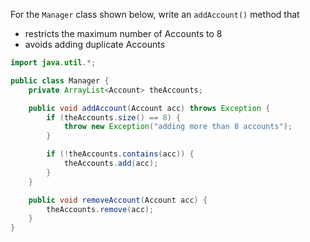 <panel header="{{ icon_Q_A }} Write a `Manager#addAccount()`">

For the `Manager` class shown below, write an `addAccount()` method that

* restricts the maximum number of Accounts to 8
* avoids adding duplicate Accounts

<pic src="{{baseUrl}}/errorHandling/defensiveProgramming/compulsoryAssociations/images/managerAccount.jpg" height="55" />
<p/>

<panel type="seamless" header="{{ icon_A }} Answer" minimized>

```java
import java.util.*;

public class Manager {
    private ArrayList<Account> theAccounts;

    public void addAccount(Account acc) throws Exception {
        if (theAccounts.size() == 8) {
            throw new Exception("adding more than 8 accounts");
        }

        if (!theAccounts.contains(acc)) {
            theAccounts.add(acc);
        }
    }

    public void removeAccount(Account acc) {
        theAccounts.remove(acc);
    }
}
```

</panel>
</panel>
